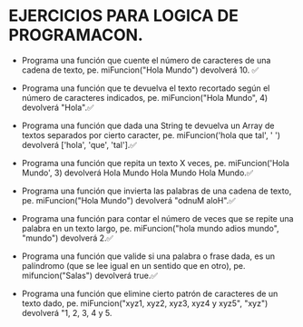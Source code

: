 # EJERCICIOS PARA LOGICA DE PROGRAMACON.

 - Programa una función que cuente el número de caracteres de una cadena de texto, pe. miFuncion("Hola Mundo") devolverá 10. ✅
 
 - Programa una función que te devuelva el texto recortado según el número de caracteres indicados, pe. miFuncion("Hola Mundo", 4) devolverá "Hola".✅
 
 - Programa una función que dada una String te devuelva un Array de textos separados por cierto caracter, pe. miFuncion('hola que tal', ' ') devolverá ['hola', 'que', 'tal'].✅
 
 - Programa una función que repita un texto X veces, pe. miFuncion('Hola Mundo', 3) devolverá Hola Mundo Hola Mundo Hola Mundo.✅
 
 - Programa una función que invierta las palabras de una cadena de texto, pe. miFuncion("Hola Mundo") devolverá "odnuM aloH".✅
 
 - Programa una función para contar el número de veces que se repite una palabra en un texto largo, pe. miFuncion("hola mundo adios mundo", "mundo") devolverá 2.✅
 
 - Programa una función que valide si una palabra o frase dada, es un palíndromo (que se lee igual en un sentido que en otro), pe. mifuncion("Salas") devolverá true.✅
 
 - Programa una función que elimine cierto patrón de caracteres de un texto dado, pe. miFuncion("xyz1, xyz2, xyz3, xyz4 y xyz5", "xyz") devolverá  "1, 2, 3, 4 y 5.